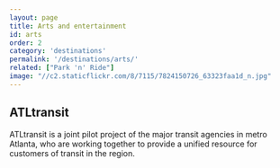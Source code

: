 ```yaml
---
layout: page
title: Arts and entertainment
id: arts
order: 2
category: 'destinations'
permalink: '/destinations/arts/'
related: ["Park 'n' Ride"]
image: "//c2.staticflickr.com/8/7115/7824150726_63323faa1d_n.jpg"
---
```


## ATLtransit

ATLtransit is a joint pilot project of the major transit agencies in metro Atlanta, who are working together to provide a unified resource for customers of transit in the region.